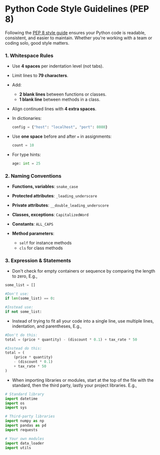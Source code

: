# Python Code Style Guidelines (PEP 8)

Following the [PEP 8 style guide](https://www.python.org/dev/peps/pep-0008/) ensures your Python code is readable, consistent, and easier to maintain. Whether you're working with a team or coding solo, good style matters.


### 1. **Whitespace Rules**

* Use **4 spaces** per indentation level (not tabs).
* Limit lines to **79 characters**.
* Add:

  * **2 blank lines** between functions or classes.
  * **1 blank line** between methods in a class.
* Align continued lines with **4 extra spaces**.
* In dictionaries:

  ```python
  config = {"host": "localhost", "port": 8080}
  ```
* Use **one space** before and after `=` in assignments:

  ```python
  count = 10
  ```
* For type hints:

  ```python
  age: int = 25
  ```


### 2. **Naming Conventions**

* **Functions, variables**: `snake_case`
* **Protected attributes**: `_leading_underscore`
* **Private attributes**: `__double_leading_underscore`
* **Classes, exceptions**: `CapitalizedWord`
* **Constants**: `ALL_CAPS`
* **Method parameters**:

  * `self` for instance methods
  * `cls` for class methods


### 3. **Expression & Statements**

* Don't check for empty containers or sequence by comparing the length to zero, E.g., 

```python
some_list = []

#Don't use:
if len(some_list) == 0:

#Instead use:
if not some_list:
```

* Instead of trying to fit all your code into a single line, use multiple lines, indentation, and parentheses, E.g.,

```python
#Don't do this:
total = (price * quantity) - (discount * 0.1) + tax_rate * 50

#Instead do this:
total = (
    (price * quantity)
    - (discount * 0.1)
    + tax_rate * 50
)
```

* When importing libraries or modules, start at the top of the file with the standard, then the third party, lastly your project libraries. E.g., 

```python
# Standard library
import datetime
import os
import sys

# Third-party libraries
import numpy as np
import pandas as pd
import requests

# Your own modules
import data_loader
import utils
```